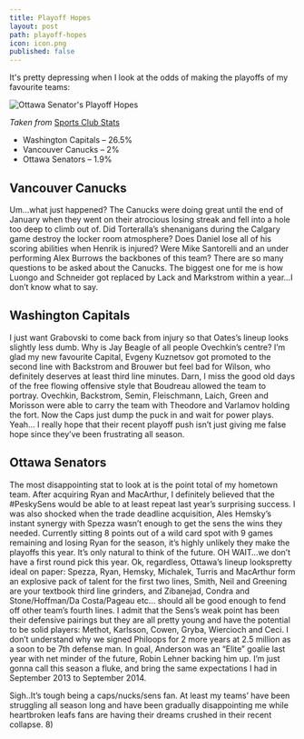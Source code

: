 ```yaml
---
title: Playoff Hopes
layout: post
path: playoff-hopes
icon: icon.png
published: false
---
```

It's pretty depressing when I look at the odds of making the playoffs of my favourite teams:

![Ottawa Senator's Playoff Hopes](/assets/img/posts/playoff-hopes/ottawa-playoff-chances.png)

*Taken from* [Sports Club Stats](http://www.sportsclubstats.com/)

- Washington Capitals – 26.5%
- Vancouver Canucks – 2%
- Ottawa Senators – 1.9%

## Vancouver Canucks
Um…what just happened? The Canucks were doing great until the end of January when they went on their atrocious losing streak and fell into a hole too deep to climb out of. Did Torteralla’s shenanigans during the Calgary game destroy the locker room atmosphere? Does Daniel lose all of his scoring abilities when Henrik is injured? Were Mike Santorelli and an under performing Alex Burrows the backbones of this team? There are so many questions to be asked about the Canucks. The biggest one for me is how Luongo and Schneider got replaced by Lack and Markstrom within a year…I don’t know what to say.

## Washington Capitals
I just want Grabovski to come back from injury so that Oates’s lineup looks slightly less dumb. Why is Jay Beagle of all people Ovechkin’s centre? I’m glad my new favourite Capital, Evgeny Kuznetsov got promoted to the second line with Backstrom and Brouwer but feel bad for Wilson, who definitely deserves at least third line minutes. Darn, I miss the good old days of the free flowing offensive style that Boudreau allowed the team to portray. Ovechkin, Backstrom, Semin, Fleischmann, Laich, Green and Morisson were able to carry the team with Theodore and Varlamov holding the fort. Now the Caps just dump the puck in and wait for power plays. Yeah… I really hope that their recent playoff push isn’t just giving me false hope since they’ve been frustrating all season.

## Ottawa Senators
The most disappointing stat to look at is the point total of my hometown team. After acquiring Ryan and MacArthur, I definitely believed that the #PeskySens would be able to at least repeat last year’s surprising success. I was also shocked when the trade deadline acquisition, Ales Hemsky’s instant synergy with Spezza wasn’t enough to get the sens the wins they needed. Currently sitting 8 points out of a wild card spot with 9 games remaining and losing Ryan for the season, it’s highly unlikely they make the playoffs this year. It’s only natural to think of the future. OH WAIT…we don’t have a first round pick this year. Ok, regardless, Ottawa’s lineup lookspretty ideal on paper:
Spezza, Ryan, Hemsky, Michalek, Turris and MacArthur form an explosive pack of talent for the first two lines, Smith, Neil and Greening are your textbook third line grinders, and Zibanejad, Condra and Stone/Hoffman/Da Costa/Pageau etc… should all be good enough to fend off other team’s fourth lines. I admit that the Sens’s weak point has been their defensive pairings but they are all pretty young and have the potential to be solid players: Methot, Karlsson, Cowen, Gryba, Wiercioch and Ceci. I don’t understand why we signed Philoops for 2 more years at 2.5 million as a soon to be 7th defense man. In goal, Anderson was an “Elite” goalie last year with net minder of the future, Robin Lehner backing him up. I’m just gonna call this season a fluke, and bring the same expectations I had in September 2013 to September 2014.
 
Sigh..It’s tough being a caps/nucks/sens fan. At least my teams’ have been struggling all season long and have been gradually disappointing me while heartbroken leafs fans are having their dreams crushed in their recent collapse. 8)
